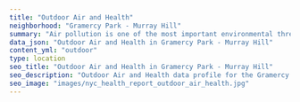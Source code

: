```yaml
---
title: "Outdoor Air and Health"
neighborhood: "Gramercy Park - Murray Hill"
summary: "Air pollution is one of the most important environmental threats to urban populations and while all people are exposed, pollutant emissions, levels of exposure, and population vulnerability vary across neighborhoods. Exposures to common air pollutants have been linked to respiratory and cardiovascular diseases, cancers, and premature deaths."
data_json: "Outdoor Air and Health in Gramercy Park - Murray Hill"
content_yml: "outdoor"
type: location
seo_title: "Outdoor Air and Health in Gramercy Park - Murray Hill"
seo_description: "Outdoor Air and Health data profile for the Gramercy Park - Murray Hill neighborhood of NYC."
seo_image: "images/nyc_health_report_outdoor_air_health.jpg"
---
```

